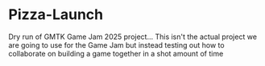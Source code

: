 # Pizza-Launch
Dry run of GMTK Game Jam 2025 project... This isn't the actual project we are going to use for the Game Jam but instead testing out how to collaborate on building a game together in a shot amount of time
